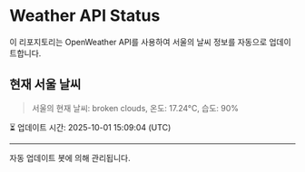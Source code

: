 
# Weather API Status

이 리포지토리는 OpenWeather API를 사용하여 서울의 날씨 정보를 자동으로 업데이트합니다.

## 현재 서울 날씨
> 서울의 현재 날씨: broken clouds, 온도: 17.24°C, 습도: 90%

⏳ 업데이트 시간: 2025-10-01 15:09:04 (UTC)

---
자동 업데이트 봇에 의해 관리됩니다.
